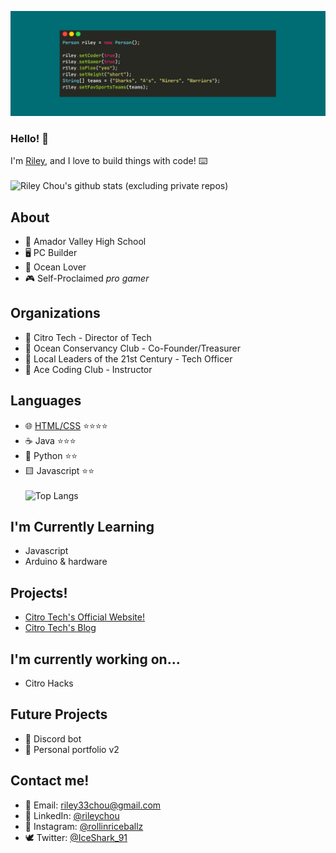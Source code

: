 ![Banner](/lol.png)
### Hello! 👋

I'm [Riley](https://rileychou.github.io/rileywebsite/), and I love to build things with code! ⌨️ \
\
![Riley Chou's github stats](https://github-readme-stats.vercel.app/api?username=rileychou&show_icons=true&theme=radical)
(excluding private repos)


## About
* 🏫 Amador Valley High School
* 🖥 PC Builder
* 🦈 Ocean Lover
* 🎮 Self-Proclaimed *pro gamer*

## Organizations
* 🍋 Citro Tech - Director of Tech
* 🌊 Ocean Conservancy Club - Co-Founder/Treasurer
* 🌱 Local Leaders of the 21st Century - Tech Officer
* 🦖 Ace Coding Club - Instructor

## Languages 
* 🌐 [HTML/CSS](https://www.freecodecamp.org/certification/rileychou/responsive-web-design) ⭐️⭐️⭐️⭐️
* ☕️ Java ⭐️⭐️⭐️
* 🐍 Python ⭐️⭐️ 
* 🟨 Javascript ⭐️⭐️ 
\
\
![Top Langs](https://github-readme-stats.vercel.app/api/top-langs/?username=rileychou&layout=compact)

## I'm Currently Learning
* Javascript
* Arduino & hardware

## Projects! 
* [Citro Tech's Official Website!](https://citrotech.netlify.app/)
* [Citro Tech's Blog](https://citroblog.vercel.app/)

## I'm currently working on...
* Citro Hacks

## Future Projects
* 🤖 Discord bot
* 🐽 Personal portfolio v2

## Contact me!
* 📧 Email: [riley33chou@gmail.com](mailto:riley33chou@gmail.com)
* 🤵 LinkedIn: [@rileychou](https://www.linkedin.com/in/rileychou/)
* 📸 Instagram: [@rollinriceballz](https://www.instagram.com/rollinriceballz/)
* 🕊 Twitter: [@IceShark_91](https://twitter.com/IceShark_91)
